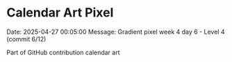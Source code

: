 # Calendar Art Pixel

Date: 2025-04-27 00:05:00
Message: Gradient pixel week 4 day 6 - Level 4 (commit 6/12)

Part of GitHub contribution calendar art

